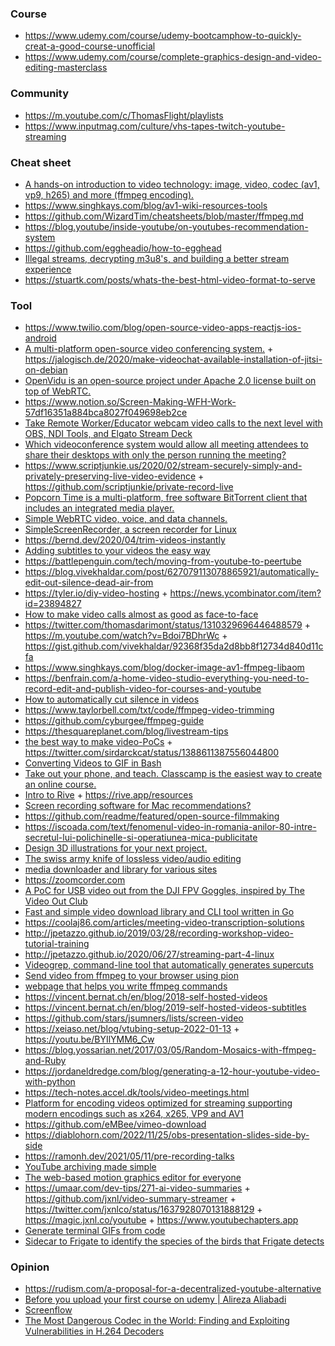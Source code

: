 ### Course

- https://www.udemy.com/course/udemy-bootcamphow-to-quickly-creat-a-good-course-unofficial
- https://www.udemy.com/course/complete-graphics-design-and-video-editing-masterclass

### Community

- https://m.youtube.com/c/ThomasFlight/playlists
- https://www.inputmag.com/culture/vhs-tapes-twitch-youtube-streaming

### Cheat sheet

- [A hands-on introduction to video technology: image, video, codec (av1, vp9, h265) and more (ffmpeg encoding).](https://github.com/leandromoreira/digital_video_introduction)
- https://www.singhkays.com/blog/av1-wiki-resources-tools
- https://github.com/WizardTim/cheatsheets/blob/master/ffmpeg.md
- https://blog.youtube/inside-youtube/on-youtubes-recommendation-system
- https://github.com/eggheadio/how-to-egghead
- [Illegal streams, decrypting m3u8's, and building a better stream experience](https://blog.jonlu.ca/posts/illegal-streams)
- https://stuartk.com/posts/whats-the-best-html-video-format-to-serve

### Tool

- https://www.twilio.com/blog/open-source-video-apps-reactjs-ios-android
- [A multi-platform open-source video conferencing system.](https://jitsi.org) + https://jalogisch.de/2020/make-videochat-available-installation-of-jitsi-on-debian
- [OpenVidu is an open-source project under Apache 2.0 license built on top of WebRTC.](https://openvidu.io)
- https://www.notion.so/Screen-Making-WFH-Work-57df16351a884bca8027f049698eb2ce
- [Take Remote Worker/Educator webcam video calls to the next level with OBS, NDI Tools, and Elgato Stream Deck](https://www.hanselman.com/blog/TakeRemoteWorkerEducatorWebcamVideoCallsToTheNextLevelWithOBSNDIToolsAndElgatoStreamDeck.aspx)
- [Which videoconference system would allow all meeting attendees to share their desktops with only the person running the meeting?](https://twitter.com/richinseattle/status/1242954077832507392)
- https://www.scriptjunkie.us/2020/02/stream-securely-simply-and-privately-preserving-live-video-evidence + https://github.com/scriptjunkie/private-record-live
- [Popcorn Time is a multi-platform, free software BitTorrent client that includes an integrated media player.](https://github.com/popcorn-official/popcorn-desktop)
- [Simple WebRTC video, voice, and data channels.](https://github.com/feross/simple-peer)
- [SimpleScreenRecorder, a screen recorder for Linux](https://github.com/MaartenBaert/ssr)
- https://bernd.dev/2020/04/trim-videos-instantly
- [Adding subtitles to your videos the easy way](https://bernd.dev/2020/04/adding-subtitles)
- https://battlepenguin.com/tech/moving-from-youtube-to-peertube
- https://blog.vivekhaldar.com/post/627079113078865921/automatically-edit-out-silence-dead-air-from
- https://tyler.io/diy-video-hosting + https://news.ycombinator.com/item?id=23894827
- [How to make video calls almost as good as face-to-face](https://www.benkuhn.net/vc)
- https://twitter.com/thomasdarimont/status/1310329696446488579 + https://m.youtube.com/watch?v=Bdoi7BDhrWc + https://gist.github.com/vivekhaldar/92368f35da2d8bb8f12734d840d11cfa
- https://www.singhkays.com/blog/docker-image-av1-ffmpeg-libaom
- https://benfrain.com/a-home-video-studio-everything-you-need-to-record-edit-and-publish-video-for-courses-and-youtube
- [How to automatically cut silence in videos](https://flaviocopes.com/cut-silence-videos)
- https://www.taylorbell.com/txt/code/ffmpeg-video-trimming
- https://github.com/cyburgee/ffmpeg-guide
- https://thesquareplanet.com/blog/livestream-tips
- [the best way to make video-PoCs](https://threadit.app) + https://twitter.com/sirdarckcat/status/1388611387556044800
- [Converting Videos to GIF in Bash](https://coderose.io/video2gif)
- [Take out your phone, and teach. Classcamp is the easiest way to create an online course.](https://www.classcamp.com)
- [Intro to Rive](https://www.twitch.tv/videos/1143131164) + https://rive.app/resources
- [Screen recording software for Mac recommendations?](https://twitter.com/jkup/status/1436083927861633024)
- https://github.com/readme/featured/open-source-filmmaking
- https://iscoada.com/text/fenomenul-video-in-romania-anilor-80-intre-secretul-lui-polichinelle-si-operatiunea-mica-publicitate
- [Design 3D illustrations for your next project.](https://morflax.com/mesh)
- [The swiss army knife of lossless video/audio editing](https://github.com/mifi/lossless-cut)
- [media downloader and library for various sites](https://github.com/blackjack4494/yt-dlc)
- https://zoomcorder.com
- [A PoC for USB video out from the DJI FPV Goggles, inspired by The Video Out Club](https://github.com/fpv-wtf/voc-poc)
- [Fast and simple video download library and CLI tool written in Go](https://github.com/iawia002/annie)
- https://coolaj86.com/articles/meeting-video-transcription-solutions
- http://jpetazzo.github.io/2019/03/28/recording-workshop-video-tutorial-training
- http://jpetazzo.github.io/2020/06/27/streaming-part-4-linux
- [Videogrep, command-line tool that automatically generates supercuts](https://lav.io/notes/videogrep-tutorial)
- [Send video from ffmpeg to your browser using pion](https://github.com/ashellunts/ffmpeg-to-webrtc)
- [webpage that helps you write ffmpeg commands](https://github.com/EvanHahn/ffmpeg-buddy)
- https://vincent.bernat.ch/en/blog/2018-self-hosted-videos
- https://vincent.bernat.ch/en/blog/2019-self-hosted-videos-subtitles
- https://github.com/stars/jsumners/lists/screen-video
- https://xeiaso.net/blog/vtubing-setup-2022-01-13 + https://youtu.be/BYIlYMM6_Cw
- https://blog.yossarian.net/2017/03/05/Random-Mosaics-with-ffmpeg-and-Ruby
- https://jordaneldredge.com/blog/generating-a-12-hour-youtube-video-with-python
- https://tech-notes.accel.dk/tools/video-meetings.html
- [Platform for encoding videos optimized for streaming supporting modern encodings such as x264, x265, VP9 and AV1](https://github.com/PatrickKalkman/MiniVideoEncoder)
- https://github.com/eMBee/vimeo-download
- https://diablohorn.com/2022/11/25/obs-presentation-slides-side-by-side
- https://ramonh.dev/2021/05/11/pre-recording-talks
- [YouTube archiving made simple](https://github.com/Owez/yark)
- [The web-based motion graphics editor for everyone](https://github.com/alyssaxuu/motionity)
- https://umaar.com/dev-tips/271-ai-video-summaries + https://github.com/jxnl/video-summary-streamer + https://twitter.com/jxnlco/status/1637928070131888129 + https://magic.jxnl.co/youtube + https://www.youtubechapters.app
- [Generate terminal GIFs from code](https://github.com/charmbracelet/vhs)
- [Sidecar to Frigate to identify the species of the birds that Frigate detects](https://github.com/mmcc-xx/WhosAtMyFeeder)

### Opinion

- https://rudism.com/a-proposal-for-a-decentralized-youtube-alternative
- [Before you upload your first course on udemy | Alireza Aliabadi](https://m.youtube.com/watch?v=nBpDXFz67pA)
- [Screenflow](https://twitter.com/nathanstocks/status/1586017083879436288)
- [The Most Dangerous Codec in the World: Finding and Exploiting Vulnerabilities in H.264 Decoders](https://wrv.github.io/h26forge.pdf)
